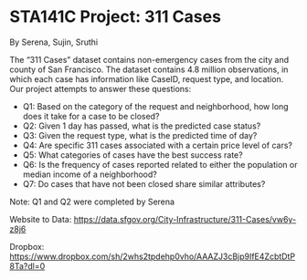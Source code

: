 # STA141C Project: 311 Cases

By Serena, Sujin, Sruthi 

The “311 Cases” dataset contains non-emergency cases from the city and county of San Francisco. The dataset contains 4.8 million observations, in which each case has information like CaseID, request type, and location. Our project attempts to answer these questions:
* Q1: Based on the category of the request and neighborhood, how long does it take for a case to be closed? 
* Q2: Given 1 day has passed, what is the predicted case status?
* Q3: Given the request type, what is the predicted time of day?
* Q4: Are specific 311 cases associated with a certain price level of cars? 
* Q5: What categories of cases have the best success rate?
* Q6: Is the frequency of cases reported related to either the population or median income of a neighborhood?
* Q7: Do cases that have not been closed share similar attributes? 
  
Note: Q1 and Q2 were completed by Serena


Website to Data: https://data.sfgov.org/City-Infrastructure/311-Cases/vw6y-z8j6

Dropbox: https://www.dropbox.com/sh/2whs2tpdehp0vho/AAAZJ3cBjp9IfE4ZcbtDtP8Ta?dl=0 


